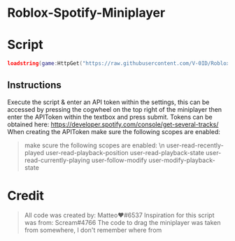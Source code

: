 # Roblox-Spotify-Miniplayer

# Script
```lua
loadstring(game:HttpGet("https://raw.githubusercontent.com/V-0ID/Roblox-Spotify-Miniplayer/main/Miniplayer.lua"))();
```

## Instructions
Execute the script & enter an API token within the settings, this can be accessed by pressing the cogwheel on the top right of the miniplayer
then enter the APIToken within the textbox and press submit. Tokens can be obtained here: https://developer.spotify.com/console/get-several-tracks/
When creating the APIToken make sure the following scopes are enabled:

> make scure the following scopes are enabled: \n
user-read-recently-played
user-read-playback-position
user-read-playback-state
user-read-currently-playing
user-follow-modify
user-modify-playback-state

# Credit
> All code was created by: Matteo❤#6537
> Inspiration for this script was from: Scream#4766
> The code to drag the miniplayer was taken from somewhere, I don't remember where from
